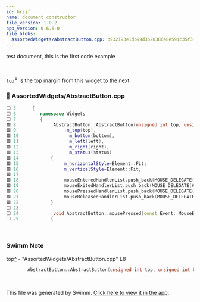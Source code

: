 ```yaml
---
id: hrsjf
name: document constructor
file_version: 1.0.2
app_version: 0.6.6-0
file_blobs:
  AssortedWidgets/AbstractButton.cpp: b932193e1db99d3528386e8e591c35f3fbdb64da
---
```


test document, this is the first code example

<br/>

`top`[<sup id="12iYlR">↓</sup>](#f-12iYlR) is the top margin from this widget to the next
<!-- NOTE-swimm-snippet: the lines below link your snippet to Swimm -->
### 📄 AssortedWidgets/AbstractButton.cpp
```c++
⬜ 5      {
⬜ 6      	namespace Widgets
⬜ 7      	{
🟩 8              AbstractButton::AbstractButton(unsigned int top, unsigned int bottom, unsigned int left, unsigned int right, enum Status status)
🟩 9                  :m_top(top),
🟩 10                   m_bottom(bottom),
🟩 11                   m_left(left),
🟩 12                   m_right(right),
🟩 13                   m_status(status)
🟩 14     		{
🟩 15                 m_horizontalStyle=Element::Fit;
🟩 16                 m_verticalStyle=Element::Fit;
🟩 17     
🟩 18                 mouseEnteredHandlerList.push_back(MOUSE_DELEGATE(AbstractButton::mouseEntered));
🟩 19                 mouseExitedHandlerList.push_back(MOUSE_DELEGATE(AbstractButton::mouseExited));
🟩 20                 mousePressedHandlerList.push_back(MOUSE_DELEGATE(AbstractButton::mousePressed));
🟩 21                 mouseReleasedHandlerList.push_back(MOUSE_DELEGATE(AbstractButton::mouseReleased));
🟩 22     		}
⬜ 23     
⬜ 24             void AbstractButton::mousePressed(const Event::MouseEvent &)
⬜ 25     		{
```

<br/>

<!-- THIS IS AN AUTOGENERATED SECTION. DO NOT EDIT THIS SECTION DIRECTLY -->
### Swimm Note

<span id="f-12iYlR">top</span>[^](#12iYlR) - "AssortedWidgets/AbstractButton.cpp" L8
```c++
        AbstractButton::AbstractButton(unsigned int top, unsigned int bottom, unsigned int left, unsigned int right, enum Status status)
```

<br/>

This file was generated by Swimm. [Click here to view it in the app](https://app.swimm.io/repos/Z2l0aHViJTNBJTNBQXNzb3J0ZWRXaWRnZXRzJTNBJTNBc2hpLXlhbg==/docs/hrsjf).